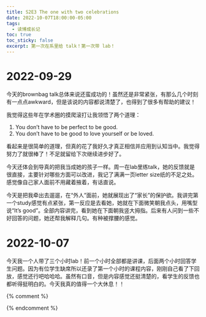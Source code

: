 ```yaml
---
title: S2E3 The one with two celebrations
date: 2022-10-07T18:00:00-05:00
tags:
  - 读博成长记
toc: true
toc_sticky: false
excerpt: 第一次在系里给 talk！第一次带 lab！
---
```


# 2022-09-29

今天的brownbag talk总体来说还蛮成功的！虽然还是非常紧张，有那么几个时刻有一点点awkward，但是该说的内容都说清楚了，也得到了很多有帮助的建议！

我觉得这些年在学术圈的摸爬滚打让我领悟了两个道理：  
1. You don’t have to be perfect to be good.  
2. You don’t have to be good to love yourself or be loved.

看起来是很简单的道理，但真的花了我好久才真正相信并应用到认知当中。我觉得努力了就很棒了！不足就留给下次继续进步好了。

今天还体会到导真的把我当成她的孩子一样。周一在lab里练talk，她的反馈就是很直接，主要针对哪些方面可以改进，我记了满满一页letter size纸的不足之处。感觉像自己家人面前不用藏着掖着，有话直说。

今天是把我牵出去遛遛，在“外人”面前，她就展现出了“家长”的保护欲。我讲完第一个study感觉有点紧张，第一反应是去看她，她就在下面微笑朝我点头，用嘴型说“It’s good”。全部内容讲完，看到她在下面朝我竖大拇指。后来有人问到一些不好回答的问题，她还帮我解释几句。有种被撑腰的感觉。

# 2022-10-07

今天我一个人带了三个小时lab！前一个小时全部都是讲课，后面两个小时回答学生问题。因为有位学生缺席所以还录了第一个小时的课程内容，刚刚自己看了下回放，感觉还行吧哈哈哈。虽然有口音，但是内容感觉还挺清楚的，看学生的反馈也都听得挺明白的。今天我真的值得一个大休息！！


{% comment %}



{% endcomment %}
